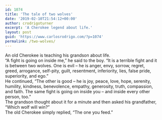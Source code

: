 ```yaml
---
id: 1074
title: 'The tale of two wolves'
date: '2019-02-10T21:54:12+00:00'
author: crodrigoturner
excerpt: 'A Cherokee legend about life.'
layout: post
guid: 'https://www.carlosrodrigo.com/?p=1074'
permalink: /two-wolves/
---
```


An old Cherokee is teaching his grandson about life.  
“A fight is going on inside me,” he said to the boy. “It is a terrible fight and it is between two wolves. One is evil – he is anger, envy, sorrow, regret, greed, arrogance, self-pity, guilt, resentment, inferiority, lies, false pride, superiority, and ego.”  
He continued, “The other is good – he is joy, peace, love, hope, serenity, humility, kindness, benevolence, empathy, generosity, truth, compassion, and faith. The same fight is going on inside you – and inside every other person, too.”  
The grandson thought about it for a minute and then asked his grandfather, “Which wolf will win?”  
The old Cherokee simply replied, “The one you feed.”